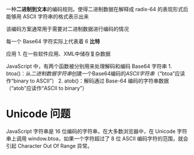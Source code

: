 一种**二进制到文本**的编码规则。使得二进制数据在解释成 radix-64 的表现形式后能够用 ASCII 字符串的格式表示出来


该编码方案通常用于需要对二进制数据进行编码的情况

每一个 Base64 字符实际上代表着 6 **比特**

应用
	1. 在一些软件应用、XML中储存复杂数据

JavaScript 中，有两个函数被分别用来处理解码和编码 Base64 字符串
	1. btoa()：从*二进制数据字符串*创建一个Base64编码的*ASCII字符串*（“btoa”应读作“binary to ASCII”）
	2. atob()：解码通过 Base-64 编码的字符串数据（“atob”应读作“ASCII to binary”）

# Unicode 问题
JavaScript 字符串是 16 位编码的字符串，在大多数浏览器中，在 Unicode 字符串上调用 window.btoa，如果一个字符超过了 8 位 ASCII 编码字符的范围，就会引起 Character Out Of Range 异常。